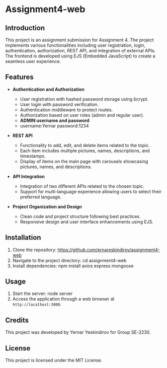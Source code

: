 # Assignment4-web
## Introduction

This project is an assignment submission for Assignment 4. The project implements various functionalities including user registration, login, authentication, authorization, REST API, and integration of external APIs. The frontend is developed using EJS (Embedded JavaScript) to create a seamless user experience.

## Features

- **Authentication and Authorization**
  - User registration with hashed password storage using bcrypt.
  - User login with password verification.
  - Authentication middleware to protect routes.
  - Authorization based on user roles (admin and regular user).
  - **ADMIN username and password**
  - username:Yernar password:1234

- **REST API**
  - Functionality to add, edit, and delete items related to the topic.
  - Each item includes multiple pictures, names, descriptions, and timestamps.
  - Display of items on the main page with carousels showcasing pictures, names, and descriptions.

- **API Integration**
  - Integration of two different APIs related to the chosen topic.
  - Support for multi-language experience allowing users to select their preferred language.

- **Project Organization and Design**
  - Clean code and project structure following best practices.
  - Responsive design and user interface enhancements using EJS.

## Installation

1. Clone the repository: https://github.com/ernareskindirov/assignment4-web
2. Navigate to the project directory: cd assignment4-web
3. Install dependencies: npm install axios express mongoose
## Usage

1. Start the server: node server
2. Access the application through a web browser at `http://localhost:3000`.


## Credits

This project was developed by Yernar Yeskindirov for Group SE-2230.

## License

This project is licensed under the MIT License.







